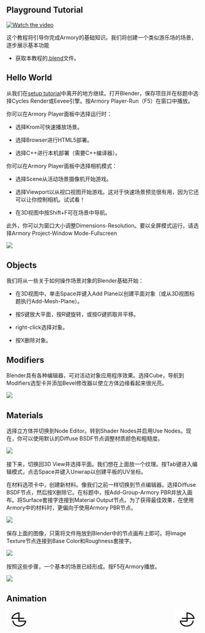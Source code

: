 ## Playground Tutorial

[![Watch the video](https://raw.github.com/GabLeRoux/WebMole/master/ressources/WebMole_Youtube_Video.png)](https://youtu.be/H5ylSfTfNg8)



这个教程将引导你完成Armory的基础知识。我们将创建一个类似游乐场的场景，逐步展示基本功能

*   获取本教程的[.blend](https://github.com/armory3d/armory_tutorials/tree/master/playground)文件。

## Hello World

从我们在[setup tutorial](https://github.com/BlenderCN/blenderTutorial/blob/master/armory_docs/Setup.md)中离开的地方继续。打开Blender，保存项目并在标题中选择Cycles Render或Eevee引擎。按Armory Player-Run（F5）在窗口中播放。

你可以在Armory Player面板中选择运行时：

*   选择Krom可快速播放场景。

*   选择Browser进行HTML5部署。

*   选择C++进行本机部署（需要C++编译器）。

你可以在Armory Player面板中选择相机模式：

*   选择Scene从活动场景摄像机开始游戏。

*   选择Viewport以从视口视图开始游戏。这对于快速场景预览很有用，因为它还可以让你控制相机。试试看！

*   在3D视图中按Shift+F可在场景中导航。

此外，你可以为窗口大小调整Dimensions-Resolution。要以全屏模式运行，请选择Armory Project-Window Mode-Fullscreen

![](https://armory3d.org/manual/getting_started/img/playground/1.jpg)

## Objects

我们将从一些关于如何操作场景对象的Blender基础开始：

*   在3D视图中，单击Space并键入Add Plane以创建平面对象（或从3D视图标题执行Add-Mesh-Plane）。

*   按S键放大平面，按R键旋转，或按G键抓取并平移。

*   right-click选择对象。

*   按X删除对象。

## Modifiers

Blender具有各种编辑器，可对活动对象应用程序效果。选择Cube，导航到Modifiers选型卡并添加Bevel修改器以使立方体边缘看起来很光亮。

![](https://armory3d.org/manual/getting_started/img/playground/1b.jpg)

## Materials

选择立方体并切换到Node Editor。转到Shader Nodes并启用Use Nodes。现在，你可以使用默认的Diffuse BSDF节点调整材质颜色和粗糙度。

![](https://armory3d.org/manual/getting_started/img/playground/2.jpg)

接下来，切换回3D View并选择平面。我们想在上面放一个纹理。按Tab键进入编辑模式，点击Space并键入Unwrap以创建平板的UV坐标。

在材料选项卡中，创建新材料。像我们之前一样切换到节点编辑器。选择Diffuse BSDF节点，然后按X删除它。在标题中，按Add-Group-Armory PBR并放入画布。将Surface套接字连接到Material Output节点。为了获得最佳效果，在使用Armory中的材料时，更偏向于使用Armory PBR节点。

![](https://armory3d.org/manual/getting_started/img/playground/grid_rough.png)

保存上面的图像，只需将文件拖放到Blender中的节点画布上即可。将Image Texture节点连接到Base Color和Roughness套接字。

![](https://armory3d.org/manual/getting_started/img/playground/3.jpg)

按照这些步骤，一个基本的场景已经形成。按F5在Armory播放。

![](https://armory3d.org/manual/getting_started/img/playground/5.jpg)

## Animation



<a href="https://github.com/BlenderCN/blenderTutorial/blob/master/armory_docs/Setup.md">
  <img src="https://github.com/BlenderCN/blenderTutorial/blob/master/mDrivEngine/blenderpng/logoleft.png" align="left">
</a>
<a href="https://github.com/BlenderCN/blenderTutorial/blob/master/armory_docs/Tanks.md">
  <img src="https://github.com/BlenderCN/blenderTutorial/blob/master/mDrivEngine/blenderpng/logoright.png" align="right">
</a>
